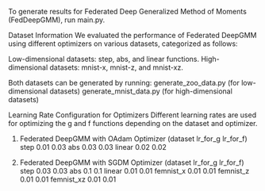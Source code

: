 To generate results for Federated Deep Generalized Method of Moments (FedDeepGMM), run main.py.

Dataset Information We evaluated the performance of Federated DeepGMM using different optimizers on various datasets, categorized as follows:

Low-dimensional datasets: step, abs, and linear functions. High-dimensional datasets: mnist-x, mnist-z, and mnist-xz.

Both datasets can be generated by running: generate_zoo_data.py (for low-dimensional datasets) generate_mnist_data.py (for high-dimensional datasets)

Learning Rate Configuration for Optimizers Different learning rates are used for optimizing the g and f functions depending on the dataset and optimizer.

1. Federated DeepGMM with OAdam Optimizer (dataset lr_for_g lr_for_f) step 0.01 0.03 abs 0.03 0.03 linear 0.02 0.02 

2. Federated DeepGMM with SGDM Optimizer (dataset lr_for_g lr_for_f) step 0.03 0.03 abs 0.1 0.1 linear 0.01 0.01 femnist_x 0.01 0.01 femnist_z 0.01 0.01 femnist_xz 0.01 0.01